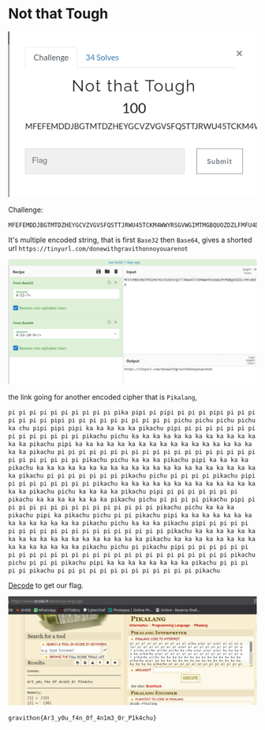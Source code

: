 # Not that Tough

![](img/1.png)

Challenge:
```
MFEFEMDDJBGTMTDZHEYGCVZVGVSFQSTTJRWU45TCKM4WWYRSGVWGIMTMGBQUOZDZLFMFU4DEI5UHMYTNGV3GKVZZGFMVQSTMMJWTSMA
```
It's multiple encoded string, that is first `Base32` then `Base64`, gives a shorted url ` https://tinyurl.com/donewithgravithonnoyouarenot `

![](img/2.png)

the link going for another encoded cipher that is `Pikalang`, 

```
pi pi pi pi pi pi pi pi pi pi pika pipi pi pipi pi pi pi pipi pi pi pi pi pi pi pi pipi pi pi pi pi pi pi pi pi pi pi pichu pichu pichu pichu ka chu pipi pipi pipi ka ka ka ka ka pikachu pipi pi pi pi pi pi pi pi pi pi pi pi pi pi pi pikachu pichu ka ka ka ka ka ka ka ka ka ka ka ka ka ka pikachu pipi ka ka ka ka ka ka ka ka ka ka ka ka ka ka ka ka ka ka ka pikachu pi pi pi pi pi pi pi pi pi pi pi pi pi pi pi pi pi pi pi pi pi pi pi pi pi pi pikachu pichu ka ka ka pikachu pipi ka ka ka ka pikachu ka ka ka ka ka ka ka ka ka ka ka ka ka ka ka ka ka ka ka ka ka ka pikachu pi pi pi pi pi pi pi pikachu pichu pi pi pi pi pikachu pipi pi pi pi pi pi pi pi pi pikachu ka ka ka ka ka ka ka ka ka ka ka ka ka ka ka pikachu pichu ka ka ka ka pikachu pipi pi pi pi pi pi pi pi pikachu ka ka ka ka ka ka ka pikachu pichu pi pi pi pi pikachu pipi pi pi pi pi pi pi pi pi pi pi pi pi pi pi pi pikachu pichu ka ka ka pikachu pipi ka pikachu pichu pi pi pikachu pipi ka ka ka ka ka ka ka ka ka ka ka ka ka ka pikachu pichu ka ka ka pikachu pipi pi pi pi pi pi pi pi pi pi pi pi pi pi pi pi pi pi pi pi pikachu ka ka ka ka ka ka ka ka ka ka ka ka ka ka ka ka ka ka ka pikachu ka ka ka ka ka ka ka ka ka ka ka ka ka ka ka pikachu pichu pi pikachu pipi pi pi pi pi pi pi pi pi pi pi pi pi pi pi pi pi pi pi pi pi pi pi pi pi pi pi pi pikachu pichu pi pi pi pikachu pipi ka ka ka ka ka ka ka ka pikachu pi pi pi pi pi pikachu pi pi pi pi pi pi pi pi pi pi pi pi pi pikachu 
```
[Decode](https://www.dcode.fr/pikalang-language) to get our flag.

![](img/3.png)

```
gravithon{Ar3_y0u_f4n_0f_4n1m3_0r_P1k4chu}
```
